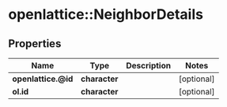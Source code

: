 # openlattice::NeighborDetails

## Properties
Name | Type | Description | Notes
------------ | ------------- | ------------- | -------------
**openlattice.@id** | **character** |  | [optional] 
**ol.id** | **character** |  | [optional] 


